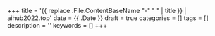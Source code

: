 +++
title = '{{ replace .File.ContentBaseName "-" " " | title }} | aihub2022.top'
date = {{ .Date }}
draft = true
categories = []
tags = []
description = ''
keywords = []
+++
